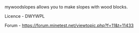 mywoodslopes allows you to make slopes with wood blocks.

Licence - DWYWPL

Forum - https://forum.minetest.net/viewtopic.php?f=11&t=11433
